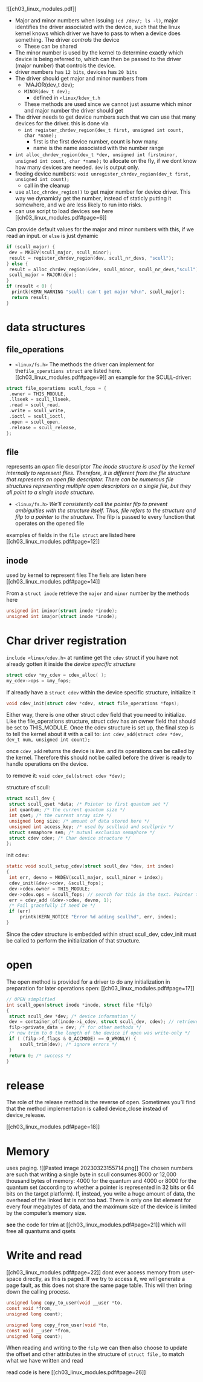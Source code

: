 ![[ch03_linux_modules.pdf]]

* Major and minor numbers when issuing `(cd /dev/; ls -l)`, major identifies the driver associated with the device, such that the linux kernel knows which driver we have to pass to when a device does something. The driver _controls_ the device
	* These can be shared
* The minor number is used by the kernel to determine exactly which device is being referred to, which can then be passed to the driver (major number) that controls the device.
* driver numbers has `12 bits`, devices has `20 bits`
* The driver should get major and minor numbers from
	* `MAJOR(dev_t dev);
	* `MINOR(dev_t dev);`
		* defined in `<linux/kdev_t.h`
	* These methods are used since we cannot just assume which minor and major number the driver should get
* The driver needs to get device numbers such that we can use that many devices for the driver. this is done via
	* `int register_chrdev_region(dev_t first, unsigned int count, char *name);`
		* first is the first device number, count is how many.
		* name is the name associated with the number range
* `int alloc_chrdev_region(dev_t *dev, unsigned int firstminor, unsigned int count, char *name);` to allocate on the fly, if we dont know how many devices are needed. `dev` is output only.
* freeing device numbers: `void unregister_chrdev_region(dev_t first, unsigned int count);`
	* call in the cleanup
* use `alloc_chrdev_region()` to get major number for device driver. This way we dynamicly get the number, instead of staticly putting it somewhere, and we are less likely to run into risks.
* can use script to load devices see here [[ch03_linux_modules.pdf#page=6]]

Can provide default values for the major and minor numbers with this, if we read an input. or `else` is just dynamic
```c
if (scull_major) {
 dev = MKDEV(scull_major, scull_minor);
 result = register_chrdev_region(dev, scull_nr_devs, "scull");
} else {
 result = alloc_chrdev_region(&dev, scull_minor, scull_nr_devs,"scull"); 
 scull_major = MAJOR(dev); 
} 
if (result < 0) { 
  printk(KERN_WARNING "scull: can't get major %d\n", scull_major); 
  return result; 
}
```


# data structures
## file_operations
* `<linux/fs.h>`
The methods the driver can implement for the`file_operations struct` are listed here.  [[ch03_linux_modules.pdf#page=9]]
an example for the SCULL-driver:
```c
struct file_operations scull_fops = {
 .owner = THIS_MODULE,
 .llseek = scull_llseek,
 .read = scull_read,
 .write = scull_write,
 .ioctl = scull_ioctl,
 .open = scull_open,
 .release = scull_release,
};
```
## file
represents an _open_ file descriptor
_The inode structure is used by the kernel internally to represent files. Therefore, it is different from the file structure that represents an open file descriptor. There can be numerous file structures representing multiple open descriptors on a single file, but they all point to a single inode structure._

* `<linux/fs.h>`
_We’ll consistently call the pointer filp to prevent ambiguities with the structure itself. Thus, file refers to the structure and filp to a pointer to the structure._
The filp is passed to every function that operates on the opened file

examples of fields in the `file struct` are listed here [[ch03_linux_modules.pdf#page=12]]

## inode
used by kernel to represent files
The fiels are listen here [[ch03_linux_modules.pdf#page=14]]

From a `struct inode` retrieve the `major` and `minor` number by the methods here
```c
unsigned int iminor(struct inode *inode);
unsigned int imajor(struct inode *inode);
```

# Char driver registration
`include <linux/cdev.h>`
at runtime get the `cdev` struct if you have not already gotten it inside the _device specific structure_
```c
struct cdev *my_cdev = cdev_alloc( );
my_cdev->ops = &my_fops;
```

If already have a `struct cdev` within the device specific structure, initialize it
```c
void cdev_init(struct cdev *cdev, struct file_operations *fops);
```

Either way, there is one other struct cdev field that you need to initialize. Like the file_operations structure, struct cdev has an owner field that should be set to THIS_MODULE. Once the cdev structure is set up, the final step is to tell the kernel about it with a call to: 
`int cdev_add(struct cdev *dev, dev_t num, unsigned int count);`

once `cdev_add` returns the device is _live_. and its operations can be called by the kernel. Therefore this should not be called before the driver is ready to handle operations on the device.

to remove it:
`void cdev_del(struct cdev *dev);`

structure of scull:
```c
struct scull_dev {
 struct scull_qset *data; /* Pointer to first quantum set */
 int quantum; /* the current quantum size */
 int qset; /* the current array size */
 unsigned long size; /* amount of data stored here */
 unsigned int access_key; /* used by sculluid and scullpriv */
 struct semaphore sem; /* mutual exclusion semaphore */
 struct cdev cdev; /* Char device structure */
};
```

init cdev:
```c
static void scull_setup_cdev(struct scull_dev *dev, int index)
{
 int err, devno = MKDEV(scull_major, scull_minor + index);
 cdev_init(&dev->cdev, &scull_fops);
 dev->cdev.owner = THIS_MODULE;
 dev->cdev.ops = &scull_fops; // search for this in the text. Pointer to all operations
 err = cdev_add (&dev->cdev, devno, 1);
 /* Fail gracefully if need be */
 if (err)
	 printk(KERN_NOTICE "Error %d adding scull%d", err, index);
}
```
Since the cdev structure is embedded within struct scull_dev, cdev_init must be called to perform the initialization of that structure.

# open
The open method is provided for a driver to do any initialization in preparation for later operations
open: [[ch03_linux_modules.pdf#page=17]]

```c
// OPEN simplified
int scull_open(struct inode *inode, struct file *filp)
{
 struct scull_dev *dev; /* device information */
 dev = container_of(inode->i_cdev, struct scull_dev, cdev); // retrieve the information for the char driver
 filp->private_data = dev; /* for other methods */
 /* now trim to 0 the length of the device if open was write-only */
 if ( (filp->f_flags & O_ACCMODE) == O_WRONLY) {
	 scull_trim(dev); /* ignore errors */
 }
 return 0; /* success */
}
```
# release
The role of the release method is the reverse of open. Sometimes you’ll find that the method implementation is called device_close instead of device_release.

[[ch03_linux_modules.pdf#page=18]]

# Memory
uses paging.
![[Pasted image 20230323155714.png]]
The chosen numbers are such that writing a single byte in scull consumes 8000 or
12,000 thousand bytes of memory: 4000 for the quantum and 4000 or 8000 for the
quantum set (according to whether a pointer is represented in 32 bits or 64 bits on
the target platform). If, instead, you write a huge amount of data, the overhead of the
linked list is not too bad. There is only one list element for every four megabytes of
data, and the maximum size of the device is limited by the computer’s memory size.

**see** the code for trim at [[ch03_linux_modules.pdf#page=21]] which will free all quantums and qsets


# Write and read
[[ch03_linux_modules.pdf#page=22]]
dont ever access memory from user-space directly, as this is paged. If we try to access it, we will generate a page fault, as this does not share the same page table. This will then bring down the calling process.

```c
unsigned long copy_to_user(void __user *to,
const void *from,
unsigned long count);

unsigned long copy_from_user(void *to,
const void __user *from,
unsigned long count);
```
When reading and writing to the `filp` we can then also choose to update the offset and other attributes in the structure of `struct file` , to match what we have written and read

read code is here [[ch03_linux_modules.pdf#page=26]]
